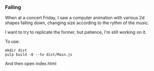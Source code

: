 ### Falling
When at a concert Friday, I saw a computer animation with various 2d shapes
falling down, changing size according to the rythm of the music.

I want to try to replicate the former, but patience, I'm still working on it.

To use:

	mkdir dist
	pulp build -O --to dist/Main.js

And then open index.html


